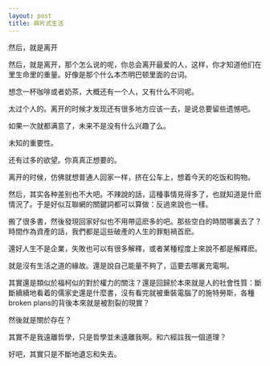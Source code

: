 ```yaml
---
layout: post
title: 碎片式生活
---
```



然后，就是离开

然后，就是离开，那个怎么说的呢，你总会离开最爱的人，这样，你才知道他们在里生命里的重量。好像是那个什么本杰明巴顿里面的台词。

想念一杯咖啡或者奶茶，大概还有一个人，又有什么不同呢。

太过个人的。离开的时候才发现还有很多地方应该一去，是说总要留些遗憾吧。

如果一次就都满意了，未来不是没有什么兴趣了么。

未知的重要性。

还有过多的欲望。你真真正想要的。

离开的时候，仿佛就想普通人回家一样，挤在公车上，想着今天的吃饭和购物。

然后，其实各种差别也不大吧。不辣說的話，這種事情見得多了，也就知道是什麽情況了。于是好似互聯網的關鍵詞都可以算做：反過來說也一樣。

搬了很多書，然後發現回家好似也不用帶這麽多的吧。那些空白的時間哪裏去了？時間作為資產的話，我們都是這些破產的人生的罪魁禍首麽。

還好人生不是企業，失敗也可以有很多解釋，或者某種程度上來說不都是解釋麽。

就是沒有生活之道的緣故。還是說自己能量不夠了，這要去哪裏充電啊。

其實還是類似於福柯似的對於權力的關注？還是回歸於本來就是人的社會性質：斷斷續續地看着的儒家史還是什麼書，沒有看完就被重裝電腦了的施特勞斯，各種broken plans的背後本來就是被割裂的現實？

然後就是關於存在？

其實不是我遠離哲學，只是哲學並未遠離我啊。和六經註我一個道理？

好吧，其實只是不斷地遺忘和失去。

